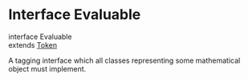 Interface Evaluable
======

interface Evaluable<br>
extends [Token](reference/v/0.2.1/core/Token)

A tagging interface which all classes representing some mathematical object must
implement.